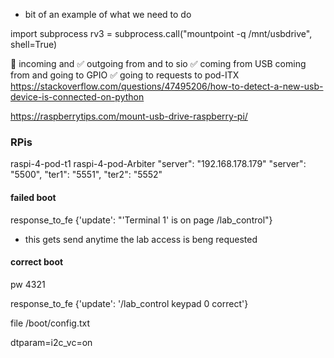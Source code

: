 * bit of an example of what we need to do

import subprocess
rv3 = subprocess.call("mountpoint -q /mnt/usbdrive", shell=True)

🔲 incoming and ✅ outgoing from and to sio
✅ coming from USB 
coming from and going to GPIO
✅ going to requests to pod-ITX
https://stackoverflow.com/questions/47495206/how-to-detect-a-new-usb-device-is-connected-on-python


https://raspberrytips.com/mount-usb-drive-raspberry-pi/

### RPis

raspi-4-pod-t1
raspi-4-pod-Arbiter
"server": "192.168.178.179"
"server": "5500",
"ter1": "5551",
"ter2": "5552"

#### failed boot
response_to_fe
{'update': "'Terminal 1' is on page /lab_control"}
 * this gets send anytime the lab access is beng requested

#### correct boot
pw 4321

response_to_fe
{'update': '/lab_control keypad 0 correct'}

file /boot/config.txt

dtparam=i2c_vc=on